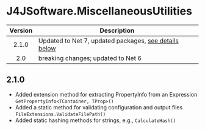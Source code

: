 # J4JSoftware.MiscellaneousUtilities

|Version|Description|
|:-----:|-----------|
|2.1.0|Updated to Net 7, updated packages, [see details below](#210)|
|2.0|breaking changes; updated to Net 6|

## 2.1.0

- Added extension method for extracting PropertyInfo from an Expression `GetPropertyInfo<TContainer, TProp>()`
- Added a static method for validating configuration and output files `FileExtensions.ValidateFilePath()`
- Added static hashing methods for strings, e.g., `CalculateHash()`
